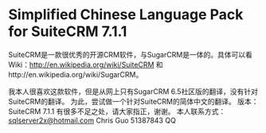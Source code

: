 Simplified Chinese Language Pack for SuiteCRM 7.1.1 
====================================================

SuiteCRM是一款很优秀的开源CRM软件，与SugarCRM是一体的。具体可以看Wiki：http://en.wikipedia.org/wiki/SuiteCRM 和http://en.wikipedia.org/wiki/SugarCRM。

我本人很喜欢这款软件，但是从网上只有SugarCRM 6.5社区版的翻译，没有针对SuiteCRM的翻译。
为此，尝试做一个针对SuiteCRM的简体中文的翻译。
版本：SuiteCRM 7.1.1
有很多不足之处，请大家指正，谢谢。
本人联系方式：sqlserver2x@hotmail.com
              Chris Guo
              51387843 QQ

[langpack]: https://github.com/himingby/SuiteCRM-Language-Pack-Chinese
[suitecrm]: https://github.com/salesagility/SuiteCRM
